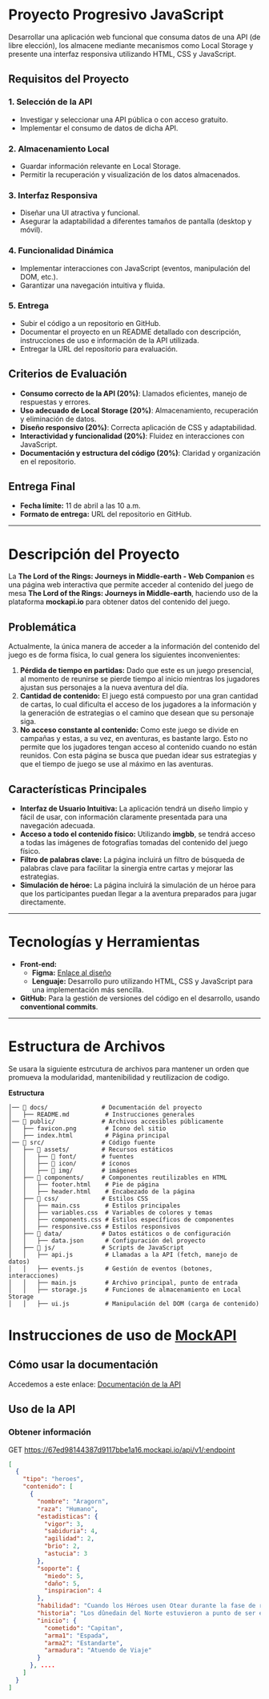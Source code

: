 # Proyecto Progresivo JavaScript

Desarrollar una aplicación web funcional que consuma datos de una API (de libre elección), los almacene mediante mecanismos como Local Storage y presente una interfaz responsiva utilizando HTML, CSS y JavaScript.

## Requisitos del Proyecto

### 1. Selección de la API
- Investigar y seleccionar una API pública o con acceso gratuito.
- Implementar el consumo de datos de dicha API.

### 2. Almacenamiento Local
- Guardar información relevante en Local Storage.
- Permitir la recuperación y visualización de los datos almacenados.

### 3. Interfaz Responsiva
- Diseñar una UI atractiva y funcional.
- Asegurar la adaptabilidad a diferentes tamaños de pantalla (desktop y móvil).

### 4. Funcionalidad Dinámica
- Implementar interacciones con JavaScript (eventos, manipulación del DOM, etc.).
- Garantizar una navegación intuitiva y fluida.

### 5. Entrega
- Subir el código a un repositorio en GitHub.
- Documentar el proyecto en un README detallado con descripción, instrucciones de uso e información de la API utilizada.
- Entregar la URL del repositorio para evaluación.

## Criterios de Evaluación

- **Consumo correcto de la API (20%)**: Llamados eficientes, manejo de respuestas y errores.
- **Uso adecuado de Local Storage (20%)**: Almacenamiento, recuperación y eliminación de datos.
- **Diseño responsivo (20%)**: Correcta aplicación de CSS y adaptabilidad.
- **Interactividad y funcionalidad (20%)**: Fluidez en interacciones con JavaScript.
- **Documentación y estructura del código (20%)**: Claridad y organización en el repositorio.

## Entrega Final

- **Fecha límite:** 11 de abril a las 10 a.m.
- **Formato de entrega:** URL del repositorio en GitHub.

---

# Descripción del Proyecto

La **The Lord of the Rings: Journeys in Middle-earth - Web Companion** es una página web interactiva que permite acceder al contenido del juego de mesa **The Lord of the Rings: Journeys in Middle-earth**, haciendo uso de la plataforma **mockapi.io** para obtener datos del contenido del juego.

## Problemática

Actualmente, la única manera de acceder a la información del contenido del juego es de forma física, lo cual genera los siguientes inconvenientes:

1. **Pérdida de tiempo en partidas:** Dado que este es un juego presencial, al momento de reunirse se pierde tiempo al inicio mientras los jugadores ajustan sus personajes a la nueva aventura del día.
2. **Cantidad de contenido:** El juego está compuesto por una gran cantidad de cartas, lo cual dificulta el acceso de los jugadores a la información y la generación de estrategias o el camino que desean que su personaje siga.
3. **No acceso constante al contenido:** Como este juego se divide en campañas y estas, a su vez, en aventuras, es bastante largo. Esto no permite que los jugadores tengan acceso al contenido cuando no están reunidos. Con esta página se busca que puedan idear sus estrategias y que el tiempo de juego se use al máximo en las aventuras.

## Características Principales

- **Interfaz de Usuario Intuitiva:** La aplicación tendrá un diseño limpio y fácil de usar, con información claramente presentada para una navegación adecuada.
- **Acceso a todo el contenido físico:** Utilizando **imgbb**, se tendrá acceso a todas las imágenes de fotografías tomadas del contenido del juego físico.
- **Filtro de palabras clave:** La página incluirá un filtro de búsqueda de palabras clave para facilitar la sinergia entre cartas y mejorar las estrategias.
- **Simulación de héroe:** La página incluirá la simulación de un héroe para que los participantes puedan llegar a la aventura preparados para jugar directamente.

---

# Tecnologías y Herramientas

- **Front-end:**
  - **Figma:** [Enlace al diseño](https://www.figma.com/design/yqorhySjT81BOHDMDSvJ0A/Untitled?node-id=0-1&p=f&t=bxFfw3HHV3XVuirT-0)
  - **Lenguaje:** Desarrollo puro utilizando HTML, CSS y JavaScript para una implementación más sencilla.
- **GitHub:** Para la gestión de versiones del código en el desarrollo, usando **conventional commits**.

---
# Estructura de Archivos

Se usara la siguiente estrcutura de archivos para mantener un orden que promueva la modularidad, mantenibilidad y reutilizacion de codigo.

**Estructura**
```
│── 📂 docs/               # Documentación del proyecto
│   ├── README.md          # Instrucciones generales
│── 📂 public/             # Archivos accesibles públicamente
│   ├── favicon.png        # Ícono del sitio 
│   ├── index.html         # Página principal
│── 📂 src/                # Código fuente
│   ├── 📂 assets/         # Recursos estáticos
│   │   ├── 📂 font/       # fuentes
│   │   ├── 📂 icon/       # íconos
│   │   ├── 📂 img/        # imágenes
│   ├── 📂 components/     # Componentes reutilizables en HTML
│   │   ├── footer.html    # Pie de página
│   │   ├── header.html    # Encabezado de la página
│   ├── 📂 css/            # Estilos CSS
│   │   ├── main.css       # Estilos principales
│   │   ├── variables.css  # Variables de colores y temas
│   │   ├── components.css # Estilos específicos de componentes 
│   │   ├── responsive.css # Estilos responsivos
│   ├── 📂 data/           # Datos estáticos o de configuración  
│   │   ├── data.json      # Configuración del proyecto
│   ├── 📂 js/             # Scripts de JavaScript  
│   │   ├── api.js         # Llamadas a la API (fetch, manejo de datos)  
│   │   ├── events.js      # Gestión de eventos (botones, interacciones)  
│   │   ├── main.js        # Archivo principal, punto de entrada  
│   │   ├── storage.js     # Funciones de almacenamiento en Local Storage  
│   │   ├── ui.js          # Manipulación del DOM (carga de contenido)  
```

# Instrucciones de uso de [MockAPI](https://mockapi.io/)

## Cómo usar la documentación

Accedemos a este enlace: [Documentación de la API](https://67ed98144387d9117bbe1a16.mockapi.io/)

## Uso de la API

### Obtener información

GET https://67ed98144387d9117bbe1a16.mockapi.io/api/v1/:endpoint


```json
[
  {
    "tipo": "heroes",
    "contenido": [
      {
        "nombre": "Aragorn",
        "raza": "Humano",
        "estadisticas": {
          "vigor": 3,
          "sabiduria": 4,
          "agilidad": 2,
          "brio": 2,
          "astucia": 3
        },
        "soporte": {
          "miedo": 5,
          "daño": 5,
          "inspiracion": 4
        },
        "habilidad": "Cuando los Héroes usen Otear durante la fase de reagrupamiento, tú y los Héroes cercanos reveláis cada uno 1 carta adicional.",
        "historia": "Los dûnedain del Norte estuvieron a punto de ser extinguidos. Aunque pocos en número, no cejan en su empeño de proteger las tierras que antaño fueron su reino. Los encabeza su jefe, Aragorn, descendiente de Isildur y destinado para la grandeza. Sin embargo, esas profecías y su linaje de poco le sirven en estos tiempos. La sangre azul no puede detener el filo de un enemigo, y las canciones sobre la gloria por conquistar no sirven para alimentar a tu pueblo. Puede que el futuro les depare años de paz y prosperidad, pero el presente no. Ahora es tiempo de adversidad, penurias y supervivencia. Nuevos peligros amenazan al Norte en cada vez mayor número, y los años más oscuros aún están por llegar.",
        "inicio": {
          "cometido": "Capitan",
          "arma1": "Espada",
          "arma2": "Estandarte",
          "armadura": "Atuendo de Viaje"
        }
      }, ....
    ]
  }
]

